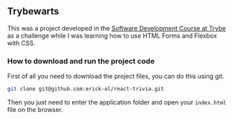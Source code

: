 ## Trybewarts

This was a project developed in the [Software Development Course at Trybe](https://www.betrybe.com/formacao-desenvolvimento-web) as a challenge while I was learning how to use HTML Forms and Flexbox with CSS.

### How to download and run the project code

First of all you need to download the project files, you can do this using git.

```bash
git clone git@github.com:erick-ol/react-trivia.git
```

Then you just need to enter the application folder and open your ```index.html``` file on the browser.